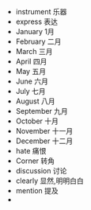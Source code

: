 - instrument 乐器
- express 表达
- January 1月
- February 二月
- March 三月
- April 四月
- May 五月
- June 六月
- July 七月
- August 八月
- September 九月
- October 十月
- November 十一月
- December 十二月
- hate 痛恨
- Corner 转角
- discussion 讨论
- clearly 显然,明明白白
- mention 提及
- 

